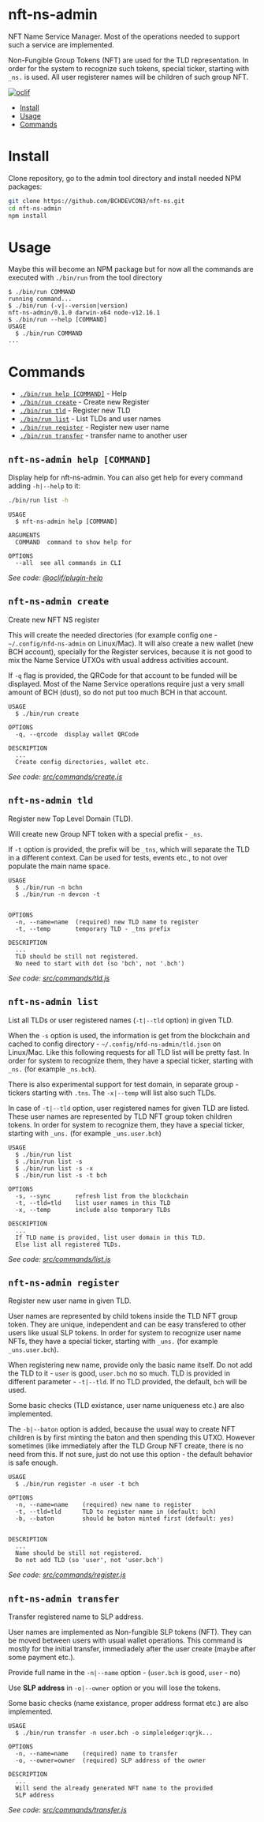 nft-ns-admin
============

NFT Name Service Manager. Most of the operations needed to support such a service are implemented.

Non-Fungible Group Tokens (NFT) are used for the TLD representation. In order for the system to recognize such tokens, special ticker, starting with `_ns.` is used. All user registerer names will be children of such group NFT.

[![oclif](https://img.shields.io/badge/cli-oclif-brightgreen.svg)](https://oclif.io)

<!-- toc -->
* [Install](#install)
* [Usage](#usage)
* [Commands](#commands)
<!-- tocstop -->

# Install

<!-- install -->
Clone repository, go to the admin tool directory and install needed NPM packages:

```sh
git clone https://github.com/BCHDEVCON3/nft-ns.git
cd nft-ns-admin
npm install
```

# Usage

<!-- usage -->
Maybe this will become an NPM package but for now all the commands are executed with `./bin/run` from the tool directory


```sh-session
$ ./bin/run COMMAND
running command...
$ ./bin/run (-v|--version|version)
nft-ns-admin/0.1.0 darwin-x64 node-v12.16.1
$ ./bin/run --help [COMMAND]
USAGE
  $ ./bin/run COMMAND
...
```
<!-- usagestop -->
# Commands

<!-- commands -->
* [`./bin/run help [COMMAND]`](#nft-ns-admin-help-command) - Help
* [`./bin/run create`](#nft-ns-admin-create) - Create new Register
* [`./bin/run tld`](#nft-ns-admin-tld) - Register new TLD
* [`./bin/run list`](#nft-ns-admin-list) - List TLDs and user names
* [`./bin/run register`](#nft-ns-admin-register) - Register new user name
* [`./bin/run transfer`](#nft-ns-admin-transfer) - transfer name to another user

## `nft-ns-admin help [COMMAND]`

Display help for nft-ns-admin. You can also get help for every command adding `-h|--help` to it:

```sh
./bin/run list -h
```


```
USAGE
  $ nft-ns-admin help [COMMAND]

ARGUMENTS
  COMMAND  command to show help for

OPTIONS
  --all  see all commands in CLI
```

_See code: [@oclif/plugin-help](https://github.com/oclif/plugin-help/blob/v3.2.0/src/commands/help.ts)_

## `nft-ns-admin create`

Create new NFT NS register

This will create the needed directories (for example config one - `~/.config/nfd-ns-admin` on Linux/Mac). It will also create a new wallet (new BCH account), specially for the Register services, because it is not good to mix the Name Service UTXOs with usual address activities account.

If `-q` flag is provided, the QRCode for that account to be funded will be displayed. Most of the Name Service operations require just a very small amount of BCH (dust), so do not put too much BCH in that account.

```
USAGE
  $ ./bin/run create

OPTIONS
  -q, --qrcode  display wallet QRCode

DESCRIPTION
  ...
  Create config directories, wallet etc.
```

_See code: [src/commands/create.js](https://github.com/zh/nft-ns/blob/v0.1.0/src/commands/create.js)_

## `nft-ns-admin tld`

Register new Top Level Domain (TLD).

Will create new Group NFT token with a special prefix - `_ns`.

If `-t` option is provided, the prefix will be `_tns`, which will separate the TLD in a different context. Can be used for tests, events etc., to not over populate the main name space.

```
USAGE
  $ ./bin/run -n bchn
  $ ./bin/run -n devcon -t
  

OPTIONS
  -n, --name=name  (required) new TLD name to register
  -t, --temp       temporary TLD - _tns prefix

DESCRIPTION
  ...
  TLD should be still not registered.
  No need to start with dot (so 'bch', not '.bch')
```

_See code: [src/commands/tld.js](https://github.com/zh/nft-ns/blob/v0.1.0/src/commands/tld.js)_

## `nft-ns-admin list`

List all TLDs or user registered names (`-t|--tld` option) in given TLD.

When the `-s` option is used, the information is get from the blockchain and cached to config directory - `~/.config/nfd-ns-admin/tld.json` on Linux/Mac. Like this following requests for all TLD list will be pretty fast. In order for system to recognize them, they have a special ticker, starting with `_ns.` (for example `_ns.bch`).

There is also experimental support for test domain, in separate group - tickers starting with `.tns`. The `-x|--temp` will list also such TLDs.

In case of `-t|--tld` option, user registered names for given TLD are listed. These user names are represented by TLD NFT group token children tokens. In order for system to recognize them, they have a special ticker, starting with `_uns.` (for example `_uns.user.bch`) 

```
USAGE
  $ ./bin/run list
  $ ./bin/run list -s
  $ ./bin/run list -s -x
  $ ./bin/run list -s -t bch

OPTIONS
  -s, --sync       refresh list from the blockchain
  -t, --tld=tld    list user names in this TLD
  -x, --temp       include also temporary TLDs

DESCRIPTION
  ...
  If TLD name is provided, list user domain in this TLD.
  Else list all registered TLDs.
```

_See code: [src/commands/list.js](https://github.com/zh/nft-ns/blob/v0.1.0/src/commands/list.js)_

## `nft-ns-admin register`

Register new user name in given TLD.

User names are represented by child tokens inside the TLD NFT group token. They are unique, independent and can be easy transfered to other users like usual SLP tokens. In order for system to recognize user name NFTs, they have a special ticker, starting with `_uns.` (for example `_uns.user.bch`).

When registering new name, provide only the basic name itself. Do not add the TLD to it - `user` is good, `user.bch` no so much. TLD is provided in different parameter - `-t|--tld`. If no TLD provided, the default, `bch` will be used.

Some basic checks (TLD existance, user name uniqueness etc.) are also implemented.

The `-b|--baton` option is added, because the usual way to create NFT children is by first minting the baton and then spending this UTXO. However sometimes (like immediately after the TLD Group NFT create, there is no need from this. If not sure, just do not use this option - the default behavior is safe enough.

```
USAGE
  $ ./bin/run register -n user -t bch

OPTIONS
  -n, --name=name    (required) new name to register
  -t, --tld=tld      TLD to register name in (default: bch)
  -b, --baton        should be baton minted first (default: yes) 
  

DESCRIPTION
  ...
  Name should be still not registered.
  Do not add TLD (so 'user', not 'user.bch')
```

_See code: [src/commands/register.js](https://github.com/zh/nft-ns/blob/v0.1.0/src/commands/register.js)_


## `nft-ns-admin transfer`

Transfer registered name to SLP address.

User names are implemented as Non-fungible SLP tokens (NFT). They can be moved between users with usual wallet operations. This command is mostly for the initial transfer, immediadely after the user create (maybe after some payment etc.).

Provide full name in the `-n|--name` option - (`user.bch` is good, `user` - no)

Use **SLP address** in `-o|--owner` option or you will lose the tokens.

Some basic checks (name existance, proper address format etc.) are also implemented.

```
USAGE
  $ ./bin/run transfer -n user.bch -o simpleledger:qrjk...

OPTIONS
  -n, --name=name    (required) name to transfer
  -o, --owner=owner  (required) SLP address of the owner

DESCRIPTION
  ...
  Will send the already generated NFT name to the provided
  SLP address
```

_See code: [src/commands/transfer.js](https://github.com/zh/nft-ns/blob/v0.1.0/src/commands/transfer.js)_
<!-- commandsstop -->
